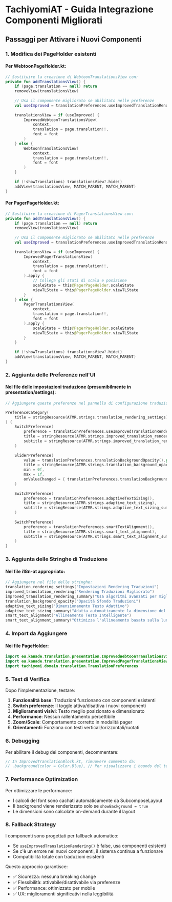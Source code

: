 # TachiyomiAT - Guida Integrazione Componenti Migliorati

## Passaggi per Attivare i Nuovi Componenti

### 1. Modifica dei PageHolder esistenti

#### Per WebtoonPageHolder.kt:
```kotlin
// Sostituire la creazione di WebtoonTranslationsView con:
private fun addTranslationsView() {
    if (page.translation == null) return
    removeView(translationsView)
    
    // Usa il componente migliorato se abilitato nelle preferenze
    val useImproved = translationPreferences.useImprovedTranslationRendering().get()
    
    translationsView = if (useImproved) {
        ImprovedWebtoonTranslationsView(
            context, 
            translation = page.translation!!,
            font = font
        )
    } else {
        WebtoonTranslationsView(
            context, 
            translation = page.translation!!,
            font = font
        )
    }
    
    if (!showTranslations) translationsView?.hide()
    addView(translationsView, MATCH_PARENT, MATCH_PARENT)
}
```

#### Per PagerPageHolder.kt:
```kotlin
// Sostituire la creazione di PagerTranslationsView con:
private fun addTranslationsView() {
    if (page.translation == null) return
    removeView(translationsView)
    
    // Usa il componente migliorato se abilitato nelle preferenze
    val useImproved = translationPreferences.useImprovedTranslationRendering().get()
    
    translationsView = if (useImproved) {
        ImprovedPagerTranslationsView(
            context, 
            translation = page.translation!!,
            font = font
        ).apply {
            // Collega gli stati di scala e posizione
            scaleState = this@PagerPageHolder.scaleState
            viewTLState = this@PagerPageHolder.viewTLState
        }
    } else {
        PagerTranslationsView(
            context, 
            translation = page.translation!!,
            font = font
        ).apply {
            scaleState = this@PagerPageHolder.scaleState
            viewTLState = this@PagerPageHolder.viewTLState
        }
    }
    
    if (!showTranslations) translationsView?.hide()
    addView(translationsView, MATCH_PARENT, MATCH_PARENT)
}
```

### 2. Aggiunta delle Preferenze nell'UI

#### Nel file delle impostazioni traduzione (presumibilmente in presentation/settings):
```kotlin
// Aggiungere queste preferenze nel pannello di configurazione traduzione:

PreferenceCategory(
    title = stringResource(ATMR.strings.translation_rendering_settings)
) {
    SwitchPreference(
        preference = translationPreferences.useImprovedTranslationRendering(),
        title = stringResource(ATMR.strings.improved_translation_rendering),
        subtitle = stringResource(ATMR.strings.improved_translation_rendering_summary)
    )
    
    SliderPreference(
        value = translationPreferences.translationBackgroundOpacity().get(),
        title = stringResource(ATMR.strings.translation_background_opacity),
        min = 0f,
        max = 1f,
        onValueChanged = { translationPreferences.translationBackgroundOpacity().set(it) }
    )
    
    SwitchPreference(
        preference = translationPreferences.adaptiveTextSizing(),
        title = stringResource(ATMR.strings.adaptive_text_sizing),
        subtitle = stringResource(ATMR.strings.adaptive_text_sizing_summary)
    )
    
    SwitchPreference(
        preference = translationPreferences.smartTextAlignment(),
        title = stringResource(ATMR.strings.smart_text_alignment),
        subtitle = stringResource(ATMR.strings.smart_text_alignment_summary)
    )
}
```

### 3. Aggiunta delle Stringhe di Traduzione

#### Nel file i18n-at appropriato:
```kotlin
// Aggiungere nel file delle stringhe:
translation_rendering_settings("Impostazioni Rendering Traduzioni")
improved_translation_rendering("Rendering Traduzioni Migliorato") 
improved_translation_rendering_summary("Usa algoritmi avanzati per migliore posizionamento del testo")
translation_background_opacity("Opacità Sfondo Traduzioni")
adaptive_text_sizing("Dimensionamento Testo Adattivo")
adaptive_text_sizing_summary("Adatta automaticamente la dimensione del testo alla bolla")
smart_text_alignment("Allineamento Testo Intelligente")
smart_text_alignment_summary("Ottimizza l'allineamento basato sulla lunghezza del testo")
```

### 4. Import da Aggiungere

#### Nei file PageHolder:
```kotlin
import eu.kanade.translation.presentation.ImprovedWebtoonTranslationsView
import eu.kanade.translation.presentation.ImprovedPagerTranslationsView
import tachiyomi.domain.translation.TranslationPreferences
```

### 5. Test di Verifica

Dopo l'implementazione, testare:

1. **Funzionalità base**: Traduzioni funzionano con componenti esistenti
2. **Switch preferenze**: Il toggle attiva/disattiva i nuovi componenti  
3. **Miglioramenti visivi**: Testo meglio posizionato e dimensionato
4. **Performance**: Nessun rallentamento percettibile
5. **Zoom/Scale**: Comportamento corretto in modalità pager
6. **Orientamenti**: Funziona con testi verticali/orizzontali/ruotati

### 6. Debugging

Per abilitare il debug dei componenti, decommentare:
```kotlin
// In ImprovedTranslationBlock.kt, rimuovere commento da:
// .background(color = Color.Blue), // Per visualizzare i bounds del testo
```

### 7. Performance Optimization

Per ottimizzare le performance:
- I calcoli del font sono cachati automaticamente da SubcomposeLayout
- Il background viene renderizzato solo se `showBackground = true`
- Le dimensioni sono calcolate on-demand durante il layout

### 8. Fallback Strategy

I componenti sono progettati per fallback automatico:
- Se `useImprovedTranslationRendering()` è false, usa componenti esistenti
- Se c'è un errore nei nuovi componenti, il sistema continua a funzionare
- Compatibilità totale con traduzioni esistenti

Questo approccio garantisce:
- ✅ Sicurezza: nessuna breaking change
- ✅ Flessibilità: attivabile/disattivabile via preferenze  
- ✅ Performance: ottimizzato per mobile
- ✅ UX: miglioramenti significativi nella leggibilità
